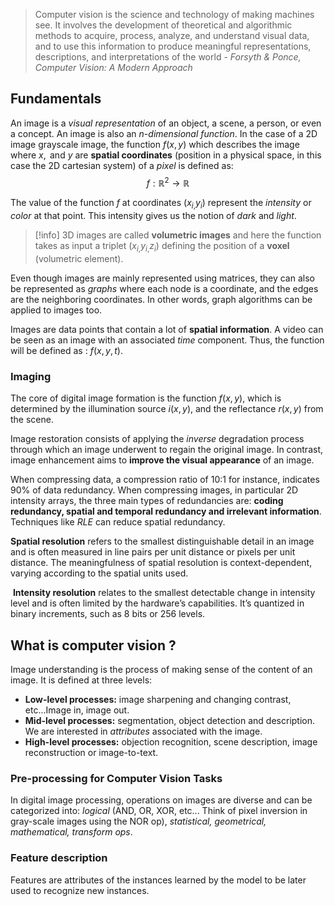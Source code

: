 > Computer vision is the science and technology of making machines see. It involves the development of theoretical and algorithmic methods to acquire, process, analyze, and understand visual data, and to use this information to produce meaningful representations, descriptions, and interpretations of the world
\- _Forsyth & Ponce, Computer Vision: A Modern Approach_

## Fundamentals
An image is a *visual representation* of an object, a scene, a person, or even a concept. An image is also an *n-dimensional function*.
In the case of a 2D image grayscale image, the function $f(x, y)$ which describes the image where $x, \text{ and } y$ are **spatial coordinates** (position in a physical space, in this case the 2D cartesian system) of a *pixel* is defined as:
$$
f: \mathbb{R}^{2}\rightarrow \mathbb{R}
$$

The value of the function $f$ at coordinates $(x_{i,}y_i)$ represent the *intensity* or *color* at that point. This intensity gives us the notion of *dark* and *light*.

>[!info]
>3D images are called **volumetric images** and here the function takes as input a triplet $(x_{i,}y_{i,}z_i)$ defining the position of a **voxel** (volumetric element).

Even though images are mainly represented using matrices, they can also be represented as *graphs* where each node is a coordinate, and the edges are the neighboring coordinates. In other words, graph algorithms can be applied to images too.

Images are data points that contain a lot of **spatial information**. 
A video can be seen as an image with an associated *time* component. Thus, the function will be defined as : $f(x,y,t)$.

### Imaging
The core of digital image formation is the function $f(x,y)$, which is determined by the illumination source $i(x,y)$, and the reflectance $r(x,y)$ from the scene.

Image restoration consists of applying the *inverse* degradation process through which an image underwent to regain the original image. In contrast, image enhancement aims to **improve the visual appearance** of an image.

When compressing data, a compression ratio of 10:1 for instance, indicates 90% of data redundancy. When compressing images, in particular 2D intensity arrays, the three main types of redundancies are: **coding redundancy, spatial and temporal redundancy and irrelevant information**.
Techniques like *RLE* can reduce spatial redundancy. 

**Spatial resolution** refers to the smallest distinguishable detail in an image and is often measured in line pairs per unit distance or pixels per unit distance. The meaningfulness of spatial resolution is context-dependent, varying according to the spatial units used.

 **Intensity resolution** relates to the smallest detectable change in intensity level and is often limited by the hardware’s capabilities. It’s quantized in binary increments, such as 8 bits or 256 levels.

## What is computer vision ?

Image understanding is the process of making sense of the content of an image. It is defined at three levels:
- **Low-level processes:** image sharpening and changing contrast, etc...Image in, image out.
- **Mid-level processes:** segmentation, object detection and description. We are interested in *attributes* associated with the image.
- **High-level processes:** objection recognition, scene description, image reconstruction or image-to-text.

### Pre-processing for Computer Vision Tasks
In digital image processing, operations on images are diverse and can be categorized into: *logical* (AND, OR, XOR, etc... Think of pixel inversion in gray-scale images using the NOR op), *statistical, geometrical, mathematical, transform ops*. 

### Feature description
Features are attributes of the instances learned by the model to be later used to recognize new instances.
